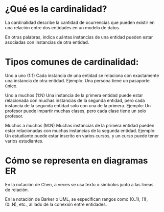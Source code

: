 # ¿Qué es la cardinalidad?
La cardinalidad describe la cantidad de ocurrencias que pueden existir en una relación entre dos entidades en un modelo de datos.

En otras palabras, indica cuántas instancias de una entidad pueden estar asociadas con instancias de otra entidad.

# Tipos comunes de cardinalidad:
Uno a uno (1:1)
Cada instancia de una entidad se relaciona con exactamente una instancia de otra entidad.
Ejemplo: Una persona tiene un pasaporte único.

Uno a muchos (1:N)
Una instancia de la primera entidad puede estar relacionada con muchas instancias de la segunda entidad, pero cada instancia de la segunda entidad solo con una de la primera.
Ejemplo: Un profesor puede impartir muchas clases, pero cada clase tiene un solo profesor.

Muchos a muchos (M:N)
Muchas instancias de la primera entidad pueden estar relacionadas con muchas instancias de la segunda entidad.
Ejemplo: Un estudiante puede estar inscrito en varios cursos, y un curso puede tener varios estudiantes.

# Cómo se representa en diagramas ER
En la notación de Chen, a veces se usa texto o símbolos junto a las líneas de relación.

En la notación de Barker o UML, se especifican rangos como (0..1), (1), (0..N), etc., al lado de la conexión entre entidades.